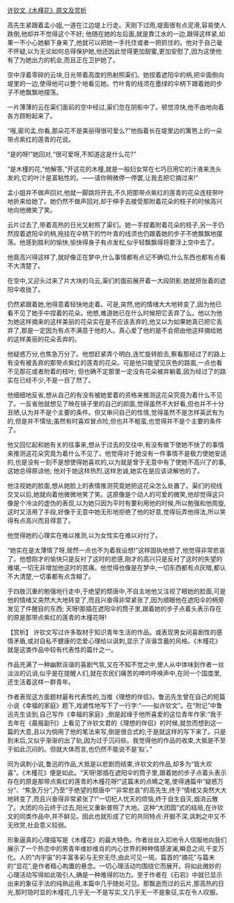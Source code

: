 [许钦文《木槿花》原文及赏析](https://www.vrrw.net/wx/15043.html)

高先生紧跟着孟小姐,一道在江边堤上行走。天刚下过雨,堤面很有点泥滑,容易使人跌倒,他却并不觉得这个不好; 他随在她的左后面,就是靠江水的一边,跟得这样紧,如果一不小心她躺下身来了,他就可以把她一手托住或者一把抓住的。他对于自己毫不怀疑,以为无论如何总得保护她,他还因此觉得更加甜蜜,更加安慰了,因为这使他有了为她出力的机会,而且正在卫护她了。

空中浮着零碎的云块,日光带着高度的热射照渠们。她捏着遮阳伞的柄,把伞面倒向堤里的一边,使得他可以整个地看见她。竹叶青的线须在墨绿的伞柄下跟着她的步子不绝飘飘地摆荡。

一片薄薄的云在渠们面前的空中经过,渠们忽在阴影中了。顿觉凉快,他不由地向着各方顾盼起来了。

“哦,密司孟,你看,那朵花不是美丽得很可爱么?”他指着长在堤里边的篱笆上的一朵带点紫红的莲青的花说。

“是的呀!”她回对,“很可爱呀,不知道这是什么花?”

“是木槿的花,”他解答,“开这花的木槿,就是一般妇女常在七巧日用它的汁液来洗头发的,它的叶汁是富粘性的。——请你稍微停一停罢,让我去把它摘过来!”

孟小姐并不做声回对,他就一脚跳将开去,不久把那带点紫红的莲青的花朵连枝带叶地折来给她了。她仍然不做声回对,却于伸手去接受那附着花朵的枝子的时候高兴地向他微笑了笑。

云片过去了,带着高热的日光又射照了渠们。她一手捏着附着花朵的枝子,另一手仍然捏着遮阳伞的柄,拖挂在伞柄下的竹叶青的线须也仍跟着她的步子不绝飘飘地摆荡。他感到胜利的愉快,愉快得身子有点发松,似乎轻飘飘得将要浮上空中去了。

他竟高兴得这样了,就好像正在梦中,什么事情都有点记不确切,什么东西也都有点看不大清楚了。

在空中,又迎头过来了片大块的乌云,渠们的面前展开着一大段阴影,她就把张着的遮阳伞收拢了。

仍然紧跟着她,他得意着轻快地走着。可是,突然,他的情绪大大地转变了,因为他已看不见了她手中捏着的花朵。他想,难道她已在什么时候把它丢弃了么。他以为他为她这样摘来的这样美丽的花朵实在是不应该丢弃的,他又以为如果她真已把它丢弃了,那是一定因为有点不满意于他的人。真心爱了他的是不会把由他这样摘给她的这样美丽的花朵丢弃的。

他疑惑万分,也焦急万分了。他想赶紧弄个明白,连忙旋转脸去,察看那经过了的路上有没有被丢弃的那带点紫红的莲青的花朵。可是他只能望见灰色的路面,一点也看不见那花或者附着的枝叶; 但也确不定那里一定没有花朵被弃躺着,因为经过了的路实在已经不少,不是一目了然了。

他细细地反省,想从自己的有没有被她爱着的资格来推测这花朵究竟为着什么不见了。一反省他就想见了映在镜子里的自己的颜面,觉得虽然不大好看,但也并不十分丑陋,认为并不是个主要的条件。但又审问自己的性情,觉得虽然不是怎样英武有为的,但是并不懦怯;虽然有时喜欢冒点险,但也并不粗蛮,也觉得并不是个主要的条件了。

他又回忆起和她有关的往事来,想从于过去的交往中,有没有做下使她不快了的事情来推测这花朵究竟为着什么不见了。他觉得对于她没有一件事情不是极力使她安适的,也是没有一刻不是想使得她喜欢的,以为就是曾于无意中有了使她不高兴了的事,这她总得原谅他; 他对于她这样热烈,这样忠诚,她实在是应该谅解他的了。

他注视她的脸面,想从她脸上的表情推测究竟她把这花朵怎么处置了。渠们的视线交叉以后,她就向着他微微地笑了笑。这原像是个动人的可爱的微笑,他却觉得这只像是个冷淡的虚伪的表现,以为她只因为平时有要利用他的时候,所以勉强和他周旋,这时又活用了手段,好像于无意中她无形地拒绝了他的好意,觉得玩弄他得法,所以笑得有点高兴而且得意了。

他觉得她的心理实在难以推测,以为女性实在难以对付了。

“她实在是太薄情了呀,居然一点也不为着我设想!”这样固执地想了,他觉得非常悲哀了。他想刚才的愉快只是反衬了这时的悲感,刚才的高兴只是反衬了这时的失望的难堪,一切无非增加他这时的苦痛。他觉得也像是在梦中,一切东西都有点灰暗,都认不大清楚,一切事都有点含糊了。

于四肢沉重的勉强地行走中,于绝望的颓唐中,不自主地他又注视了眼她的脸面,可是他的情绪又突然大大地转变了,而且兴奋得非常紧张了,因为顺眼他在遮阳伞的柄旁发见了件醒目的东西; 天呀!那插在遮阳伞的筒子里,跟着她的步子点着头表示存在的原是那带点紫红的莲青的木槿花呀!



【赏析】 许钦文写过许多取材于知识青年生活的作品。或表现男女间喜剧性的感情矛盾,或对自私不健康的恋爱心理给以讽刺,显示了诙谐含蓄的风格。《木槿花》就是这类作品中较有代表性的篇什之一。

作品充满了一种幽默诙谐的喜剧气氛,又在不知不觉之中,使人从中体味到作者一丝淡淡的讥诮,似乎是在提醒人们,就在农民们痛苦的呻吟呼唤声中,在同一个国度里,还生活着这样一群青年。

作者表现这方面题材最有代表性的,当推《理想的伴侣》。鲁迅先生曾在自己的短篇小说《幸福的家庭》题下,戏谑性地写下了一行字:“——拟许钦文”。在“附记”中鲁迅先生谈到,自己写作《幸福的家庭》,倒是起缘于他所喜爱的这位青年作家:“我于去年在《晨报副刊》上看见了许钦文君的《理想的伴侣》的时候,就忽而想到这一篇的大意,且以为倘用了他的笔法来写,倒是很合式的;于是就这样的写下来了。只是到末后,又似乎渐渐的出了轨,因为过于沉闷些。我觉得他的作品的收束,大抵是不至于如此沉闷的。但就大体而言,也仍然不能说不是‘拟’。”

同为讽刺小说,鲁迅的作品,大抵是以悲剧而结束,许钦文的作品,却多为“皆大欢喜”。《木槿花》便是如此。“天呀!那插在遮阳伞的筒子里,跟着她的步子点着头表示存在的原是那带点紫红的莲青的木槿花呀!”这篇末的点睛之笔,使得通篇中“疑惑万分”、“焦急万分”,乃至“于绝望的颓唐中”“非常悲哀”的高先生,终于“情绪又突然大大地转变了,而且兴奋得非常紧张了!”一切杞人忧天的烦恼,终于自生自灭,烟消云散了。大团的乌云终于过去,阳光又重新普照了大地。这种“大团圆”式的结局,在许钦文的同类作品中,并不鲜见。因此也就形成了它的共同特点:开掘不深,讽刺之中又不无欣赏,社会意义较弱。

形象逼真的心理描写是《木槿花》的最大特色。作者丝丝入扣地令人信服地向我们展示了一个热恋中的男青年维妙维肖的内心世界的种种情感波澜,瞬息之间,千变万化。人的“内宇宙”的丰富多彩与无穷无尽,由此可见一斑。篇首的“摘花”与篇末的“显花”,是作者精心构置的悬念。一切心理活动均围绕它而展开。将如此微妙的心理活动写得如此吸引人,确是一种难得的功力。至于作者在《石宕》中就已显示出来的象征手法的纯熟运用,本篇中几乎随处可见。那飘逝而过的云片,那高热的日光,那时隐时显的木槿花,几乎无一不是写实,又几乎无一不是象征,实在令人叹服。

